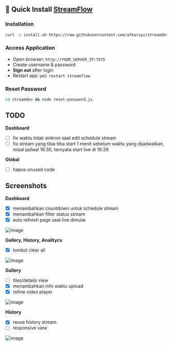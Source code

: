 ## 🚀 Quick Install [StreamFlow](https://github.com/bangtutorial/streamflow)

### Installation
```bash
curl -o install.sh https://raw.githubusercontent.com/afkarxyz/streamdev/main/install.sh && chmod +x install.sh && ./install.sh
```

### Access Application
- Open browser: `http://YOUR_SERVER_IP:7575`
- Create username & password
- **Sign out** after login
- Restart app: `pm2 restart streamflow`

### Reset Password
```bash
cd streamdev && node reset-password.js
```

## TODO

**Dashboard**
- [ ] fix waktu tidak sinkron saat edit schedule stream
- [ ] fix stream yang tiba-tiba start 1 menit sebelum waktu yang dijadwalkan, misal jadwal 16:30, ternyata start live di 16:29
     
**Global**
- [ ] hapus unused code

## Screenshots

**Dashboard**
- [x] menambahkan countdown untuk schedule stream
- [x] menambahkan filter status stream
- [x] auto refresh page saat live dimulai

![image](https://github.com/user-attachments/assets/955ee49c-1c6e-4dba-859c-654bd164fa5c)

**Gallery, History, Analitycs**
- [x] tombol clear all
            
![image](https://github.com/user-attachments/assets/2369562a-39a8-4c53-996b-e21387891e1e)

**Gallery**

- [ ] tiles/details view
- [x] menambahkan info waktu upload
- [x] refine video player

![image](https://github.com/user-attachments/assets/907b979a-429d-44c2-bd41-63e372524a20)

**History**
- [x] reuse history stream
- [ ] responsive view

![image](https://github.com/user-attachments/assets/0d8b60fe-7eb3-4afd-bdca-35ca39abbbde)
